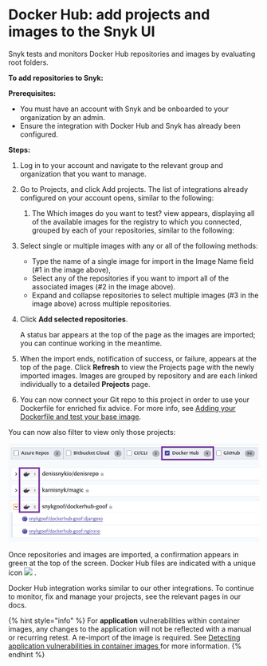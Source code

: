 # Docker Hub: add projects and images to the Snyk UI

Snyk tests and monitors Docker Hub repositories and images by evaluating root folders.

**To add repositories to Snyk:**

**Prerequisites:**

* You must have an account with Snyk and be onboarded to your organization by an admin.
* Ensure the integration with Docker Hub and Snyk has already been configured.

**Steps:**

1. Log in to your account and navigate to the relevant group and organization that you want to manage.
2. Go to Projects, and click Add projects. The list of integrations already configured on your account opens, similar to the following:
   1. The Which images do you want to test? view appears, displaying all of the available images for the registry to which you connected, grouped by each of your repositories, similar to the following:
3. Select single or multiple images with any or all of the following methods:
   * Type the name of a single image for import in the Image Name field (#1 in the image above),
   * Select any of the repositories if you want to import all of the associated images (#2 in the image above).
   * Expand and collapse repositories to select multiple images (#3 in the image above) across multiple repositories.
4.  Click **Add selected repositories**.

    A status bar appears at the top of the page as the images are imported; you can continue working in the meantime.
5. When the import ends, notification of success, or failure, appears at the top of the page. Click **Refresh** to view the Projects page with the newly imported images. Images are grouped by repository and are each linked individually to a detailed **Projects** page.
6. You can now connect your Git repo to this project in order to use your Dockerfile for enriched fix advice. For more info, see [Adding your Dockerfile and test your base image](https://support.snyk.io/hc/articles/360003916218#UUID-9ab347a6-8af0-ef6c-5ebd-cec21fbfab29).

You can now also filter to view only those projects:

![](<../../../.gitbook/assets/uuid-ce306bb8-1d6d-c895-bdb5-3a7cd551977b-en (1) (1) (1) (1) (1) (1) (1) (1) (1) (1) (1) (1) (1) (1) (1) (1) (1) (1) (1) (1) (10) (1) (3).png>)

Once repositories and images are imported, a confirmation appears in green at the top of the screen. Docker Hub files are indicated with a unique icon ![](../../../.gitbook/assets/docker-hub-logo.png) .

Docker Hub integration works similar to our other integrations. To continue to monitor, fix and manage your projects, see the relevant pages in our docs.

{% hint style="info" %}
For **application** vulnerabilities within container images, any changes to the application will not be reflected with a manual or recurring retest. A re-import of the image is required. See [Detecting application vulnerabilities in container images ](../../../scan-containers/getting-around-the-snyk-container-ui/detecting-application-vulnerabilities-in-container-images/)for more information.
{% endhint %}
